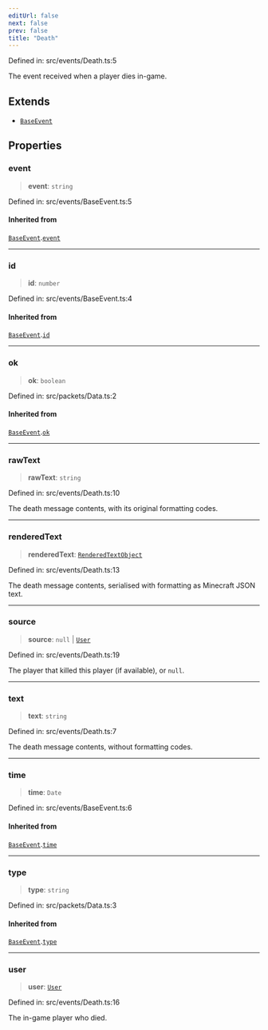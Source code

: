 ```yaml
---
editUrl: false
next: false
prev: false
title: "Death"
---
```


Defined in: src/events/Death.ts:5

The event received when a player dies in-game.

## Extends

- [`BaseEvent`](/ReconnectedChat/interfaces/baseevent/)

## Properties

### event

> **event**: `string`

Defined in: src/events/BaseEvent.ts:5

#### Inherited from

[`BaseEvent`](/ReconnectedChat/interfaces/baseevent/).[`event`](/ReconnectedChat/interfaces/baseevent/#event)

***

### id

> **id**: `number`

Defined in: src/events/BaseEvent.ts:4

#### Inherited from

[`BaseEvent`](/ReconnectedChat/interfaces/baseevent/).[`id`](/ReconnectedChat/interfaces/baseevent/#id)

***

### ok

> **ok**: `boolean`

Defined in: src/packets/Data.ts:2

#### Inherited from

[`BaseEvent`](/ReconnectedChat/interfaces/baseevent/).[`ok`](/ReconnectedChat/interfaces/baseevent/#ok)

***

### rawText

> **rawText**: `string`

Defined in: src/events/Death.ts:10

The death message contents, with its original formatting codes.

***

### renderedText

> **renderedText**: [`RenderedTextObject`](/ReconnectedChat/interfaces/renderedtextobject/)

Defined in: src/events/Death.ts:13

The death message contents, serialised with formatting as Minecraft JSON text.

***

### source

> **source**: `null` \| [`User`](/ReconnectedChat/interfaces/user/)

Defined in: src/events/Death.ts:19

The player that killed this player (if available), or `null`.

***

### text

> **text**: `string`

Defined in: src/events/Death.ts:7

The death message contents, without formatting codes.

***

### time

> **time**: `Date`

Defined in: src/events/BaseEvent.ts:6

#### Inherited from

[`BaseEvent`](/ReconnectedChat/interfaces/baseevent/).[`time`](/ReconnectedChat/interfaces/baseevent/#time)

***

### type

> **type**: `string`

Defined in: src/packets/Data.ts:3

#### Inherited from

[`BaseEvent`](/ReconnectedChat/interfaces/baseevent/).[`type`](/ReconnectedChat/interfaces/baseevent/#type)

***

### user

> **user**: [`User`](/ReconnectedChat/interfaces/user/)

Defined in: src/events/Death.ts:16

The in-game player who died.
